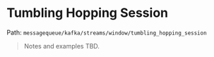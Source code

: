 # Tumbling Hopping Session

Path: `messagequeue/kafka/streams/window/tumbling_hopping_session`

> Notes and examples TBD.
